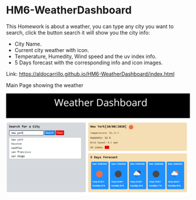 # HM6-WeatherDashboard

This Homework is about a weather, you can type any city you want to search,
click the button search it will show you the city info:

* City Name.
* Current city weather with icon.
* Temperature, Humedity, Wind speed and the uv index info.
* 5 Days forecast with the corresponding info and icon images. 


Link: https://aldocarrillo.github.io/HM6-WeatherDashboard/index.html

Main Page showing the weather

![main](/main.PNG)

